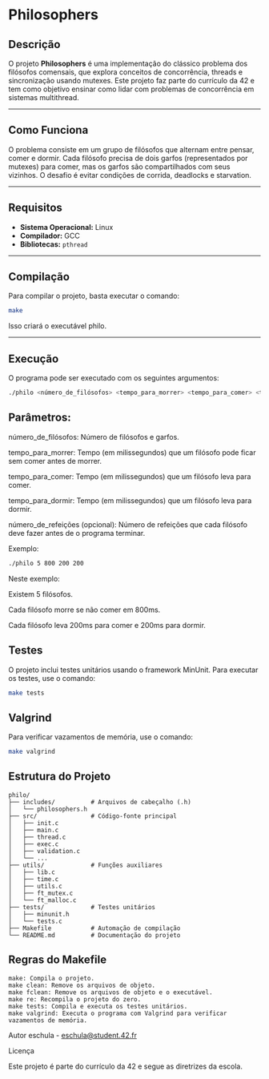# Philosophers

## Descrição
O projeto **Philosophers** é uma implementação do clássico problema dos filósofos comensais, que explora conceitos de concorrência, threads e sincronização usando mutexes. Este projeto faz parte do currículo da 42 e tem como objetivo ensinar como lidar com problemas de concorrência em sistemas multithread.

---

## Como Funciona
O problema consiste em um grupo de filósofos que alternam entre pensar, comer e dormir. Cada filósofo precisa de dois garfos (representados por mutexes) para comer, mas os garfos são compartilhados com seus vizinhos. O desafio é evitar condições de corrida, deadlocks e starvation.

---

## Requisitos
- **Sistema Operacional:** Linux
- **Compilador:** GCC
- **Bibliotecas:** `pthread`

---

## Compilação
Para compilar o projeto, basta executar o comando:
```bash
make
```
Isso criará o executável philo.

---

## Execução
O programa pode ser executado com os seguintes argumentos:
```bash
./philo <número_de_filósofos> <tempo_para_morrer> <tempo_para_comer> <tempo_para_dormir> [número_de_refeições]
```
## Parâmetros:

número_de_filósofos: Número de filósofos e garfos.

tempo_para_morrer: Tempo (em milissegundos) que um filósofo pode ficar sem comer antes de morrer.

tempo_para_comer: Tempo (em milissegundos) que um filósofo leva para comer.

tempo_para_dormir: Tempo (em milissegundos) que um filósofo leva para dormir.

número_de_refeições (opcional): Número de refeições que cada filósofo deve fazer antes de o programa terminar.

Exemplo:
```bash
./philo 5 800 200 200
```
Neste exemplo:

Existem 5 filósofos.

Cada filósofo morre se não comer em 800ms.

Cada filósofo leva 200ms para comer e 200ms para dormir.

## Testes

O projeto inclui testes unitários usando o framework MinUnit. Para executar os testes, use o comando:
```bash
make tests
```
## Valgrind
Para verificar vazamentos de memória, use o comando:
```bash
make valgrind
```
## Estrutura do Projeto
```
philo/
├── includes/          # Arquivos de cabeçalho (.h)
│   └── philosophers.h
├── src/               # Código-fonte principal
│   ├── init.c
│   ├── main.c
│   ├── thread.c
│   ├── exec.c
│   ├── validation.c
│   └── ...
├── utils/             # Funções auxiliares
│   ├── lib.c
│   ├── time.c
│   ├── utils.c
│   ├── ft_mutex.c
│   └── ft_malloc.c
├── tests/             # Testes unitários
│   ├── minunit.h
│   └── tests.c
├── Makefile           # Automação de compilação
└── README.md          # Documentação do projeto
```
## Regras do Makefile
```
make: Compila o projeto.
make clean: Remove os arquivos de objeto.
make fclean: Remove os arquivos de objeto e o executável.
make re: Recompila o projeto do zero.
make tests: Compila e executa os testes unitários.
make valgrind: Executa o programa com Valgrind para verificar vazamentos de memória.
```
Autor
eschula - eschula@student.42.fr

Licença

Este projeto é parte do currículo da 42 e segue as diretrizes da escola.